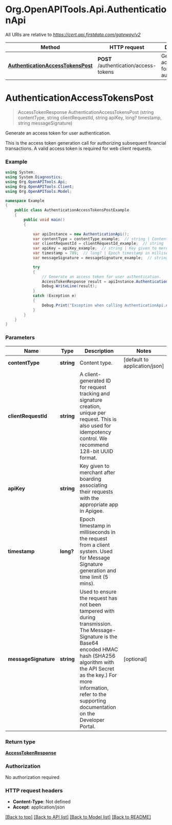 # Org.OpenAPITools.Api.AuthenticationApi

All URIs are relative to *https://cert.api.firstdata.com/gateway/v2*

Method | HTTP request | Description
------------- | ------------- | -------------
[**AuthenticationAccessTokensPost**](AuthenticationApi.md#authenticationaccesstokenspost) | **POST** /authentication/access-tokens | Generate an access token for user authentication.


<a name="authenticationaccesstokenspost"></a>
# **AuthenticationAccessTokensPost**
> AccessTokenResponse AuthenticationAccessTokensPost (string contentType, string clientRequestId, string apiKey, long? timestamp, string messageSignature)

Generate an access token for user authentication.

This is the access token generation call for authorizing subsequent financial transactions. A valid access token is required for web client requests.

### Example
```csharp
using System;
using System.Diagnostics;
using Org.OpenAPITools.Api;
using Org.OpenAPITools.Client;
using Org.OpenAPITools.Model;

namespace Example
{
    public class AuthenticationAccessTokensPostExample
    {
        public void main()
        {
            
            var apiInstance = new AuthenticationApi();
            var contentType = contentType_example;  // string | Content type. (default to application/json)
            var clientRequestId = clientRequestId_example;  // string | A client-generated ID for request tracking and signature creation, unique per request.  This is also used for idempotency control. We recommend 128-bit UUID format.
            var apiKey = apiKey_example;  // string | Key given to merchant after boarding associating their requests with the appropriate app in Apigee.
            var timestamp = 789;  // long? | Epoch timestamp in milliseconds in the request from a client system. Used for Message Signature generation and time limit (5 mins).
            var messageSignature = messageSignature_example;  // string | Used to ensure the request has not been tampered with during transmission. The Message-Signature is the Base64 encoded HMAC hash (SHA256 algorithm with the API Secret as the key.) For more information, refer to the supporting documentation on the Developer Portal. (optional) 

            try
            {
                // Generate an access token for user authentication.
                AccessTokenResponse result = apiInstance.AuthenticationAccessTokensPost(contentType, clientRequestId, apiKey, timestamp, messageSignature);
                Debug.WriteLine(result);
            }
            catch (Exception e)
            {
                Debug.Print("Exception when calling AuthenticationApi.AuthenticationAccessTokensPost: " + e.Message );
            }
        }
    }
}
```

### Parameters

Name | Type | Description  | Notes
------------- | ------------- | ------------- | -------------
 **contentType** | **string**| Content type. | [default to application/json]
 **clientRequestId** | **string**| A client-generated ID for request tracking and signature creation, unique per request.  This is also used for idempotency control. We recommend 128-bit UUID format. | 
 **apiKey** | **string**| Key given to merchant after boarding associating their requests with the appropriate app in Apigee. | 
 **timestamp** | **long?**| Epoch timestamp in milliseconds in the request from a client system. Used for Message Signature generation and time limit (5 mins). | 
 **messageSignature** | **string**| Used to ensure the request has not been tampered with during transmission. The Message-Signature is the Base64 encoded HMAC hash (SHA256 algorithm with the API Secret as the key.) For more information, refer to the supporting documentation on the Developer Portal. | [optional] 

### Return type

[**AccessTokenResponse**](AccessTokenResponse.md)

### Authorization

No authorization required

### HTTP request headers

 - **Content-Type**: Not defined
 - **Accept**: application/json

[[Back to top]](#) [[Back to API list]](../README.md#documentation-for-api-endpoints) [[Back to Model list]](../README.md#documentation-for-models) [[Back to README]](../README.md)

